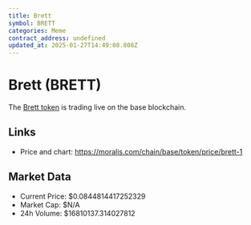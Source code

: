 ```yaml
---
title: Brett
symbol: BRETT
categories: Meme
contract_address: undefined
updated_at: 2025-01-27T14:49:08.808Z
---
```


# Brett (BRETT)
The [Brett token](https://moralis.com/chain/base/token/price/brett-1) is trading live on the base blockchain.

## Links
- Price and chart: https://moralis.com/chain/base/token/price/brett-1

## Market Data
- Current Price: $0.0844814417252329
- Market Cap: $N/A
- 24h Volume: $16810137.314027812
